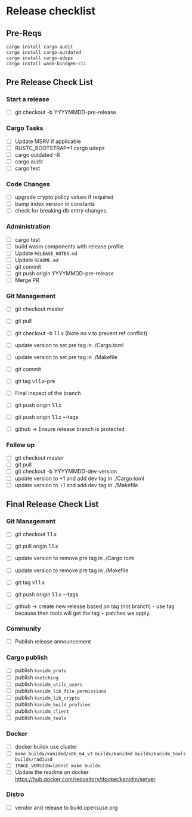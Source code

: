 # Release checklist

## Pre-Reqs

```bash
cargo install cargo-audit
cargo install cargo-outdated
cargo install cargo-udeps
cargo install wasm-bindgen-cli
```

## Pre Release Check List

### Start a release

- [ ] git checkout -b YYYYMMDD-pre-release

### Cargo Tasks

- [ ] Update MSRV if applicable
- [ ] RUSTC\_BOOTSTRAP=1 cargo udeps
- [ ] cargo outdated -R
- [ ] cargo audit
- [ ] cargo test

### Code Changes

- [ ] upgrade crypto policy values if required
- [ ] bump index version in constants
- [ ] check for breaking db entry changes.

### Administration

- [ ] cargo test
- [ ] build wasm components with release profile
- [ ] Update `RELEASE_NOTES.md`
- [ ] Update `README.md`
- [ ] git commit
- [ ] git push origin YYYYMMDD-pre-release
- [ ] Merge PR

### Git Management

- [ ] git checkout master
- [ ] git pull
- [ ] git checkout -b 1.1.x (Note no v to prevent ref conflict)
- [ ] update version to set pre tag in ./Cargo.toml
- [ ] update version to set pre tag in ./Makefile
- [ ] git commit
- [ ] git tag v1.1.x-pre

- [ ] Final inspect of the branch

- [ ] git push origin 1.1.x
- [ ] git push origin 1.1.x --tags

- [ ] github -> Ensure release branch is protected

### Follow up

- [ ] git checkout master
- [ ] git pull
- [ ] git checkout -b YYYYMMDD-dev-version
- [ ] update version to +1 and add dev tag in ./Cargo.toml
- [ ] update version to +1 and add dev tag in ./Makefile

## Final Release Check List

### Git Management

- [ ] git checkout 1.1.x
- [ ] git pull origin 1.1.x

- [ ] update version to remove pre tag in ./Cargo.toml
- [ ] update version to remove pre tag in ./Makefile
- [ ] git tag v1.1.x
- [ ] git push origin 1.1.x --tags

- [ ] github -> create new release based on tag (not branch) - use tag because then tools will get
      the tag + patches we apply.

### Community

- [ ] Publish release announcement

### Cargo publish

- [ ] publish `kanidm_proto`
- [ ] publish `sketching`
- [ ] publish `kanidm_utils_users`
- [ ] publish `kanidm_lib_file_permissions`
- [ ] publish `kanidm_lib_crypto`
- [ ] publish `kanidm_build_profiles`
- [ ] publish `kanidm_client`
- [ ] publish `kanidm_tools`

### Docker

- [ ] docker buildx use cluster
- [ ] `make buildx/kanidmd/x86_64_v3 buildx/kanidmd buildx/kanidm_tools buildx/radiusd`
- [ ] `IMAGE_VERSION=latest make buildx`
- [ ] Update the readme on docker <https://hub.docker.com/repository/docker/kanidm/server>

### Distro

- [ ] vendor and release to build.opensuse.org

